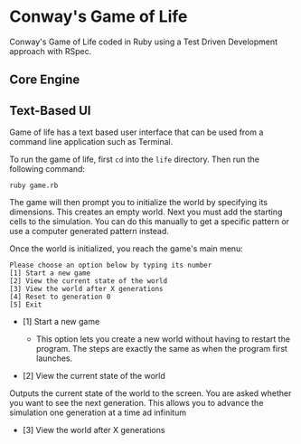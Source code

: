 Conway's Game of Life
=====================

Conway's Game of Life coded in Ruby using a Test Driven Development approach with RSpec.


Core Engine
-----------


Text-Based UI
-------------

Game of life has a text based user interface that can be used from a command line application such as Terminal.

To run the game of life, first `cd` into the `life` directory. Then run the following command:

    ruby game.rb

The game will then prompt you to initialize the world by specifying its dimensions. This creates an empty world. Next you must add the starting cells to the simulation. You can do this manually to get a specific pattern or use a computer generated pattern instead.

Once the world is initialized, you reach the game's main menu:

    Please choose an option below by typing its number
    [1] Start a new game
    [2] View the current state of the world
    [3] View the world after X generations
    [4] Reset to generation 0
    [5] Exit
    
* [1] Start a new game
  * This option lets you create a new world without having to restart the program. The steps are exactly the same as when the program first launches.

* [2] View the current state of the world

Outputs the current state of the world to the screen. You are asked whether you want to see the next generation. This allows you to advance the simulation one generation at a time ad infinitum


* [3] View the world after X generations